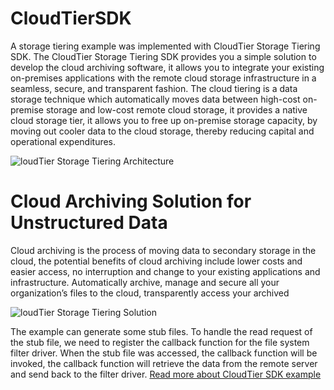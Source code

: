 # CloudTierSDK
A storage tiering example was implemented with CloudTier Storage Tiering SDK. The CloudTier Storage Tiering SDK provides you a simple solution to develop the cloud archiving software, it allows you to integrate your existing on-premises applications with the remote cloud storage infrastructure in a seamless, secure, and transparent fashion. The cloud tiering is a data storage technique which automatically moves data between high-cost on-premise storage and low-cost remote cloud storage, it provides a native cloud storage tier, it allows you to free up on-premise storage capacity, by moving out cooler data to the cloud storage, thereby reducing capital and operational expenditures.

![loudTier Storage Tiering Architecture](https://www.easefilter.com/images/CloudTiering.png)

# Cloud Archiving Solution for Unstructured Data

Cloud archiving is the process of moving data to secondary storage in the cloud, the potential benefits of cloud archiving include lower costs and easier access, no interruption and change to your existing applications and infrastructure. Automatically archive, manage and secure all your organization’s files to the cloud, transparently access your archived

![loudTier Storage Tiering Solution](https://www.easefilter.com/images/CloudTier.png)

The example can generate some stub files. To handle the read request of the stub file, we need to register the callback function for the file system filter driver. When the stub file was accessed, the callback function will be invoked, the callback function will retrieve the data from the remote server and send back to the filter driver.
[Read more about CloudTier SDK example](https://www.easefilter.com/Forums_Files/CloudTier.htm)
